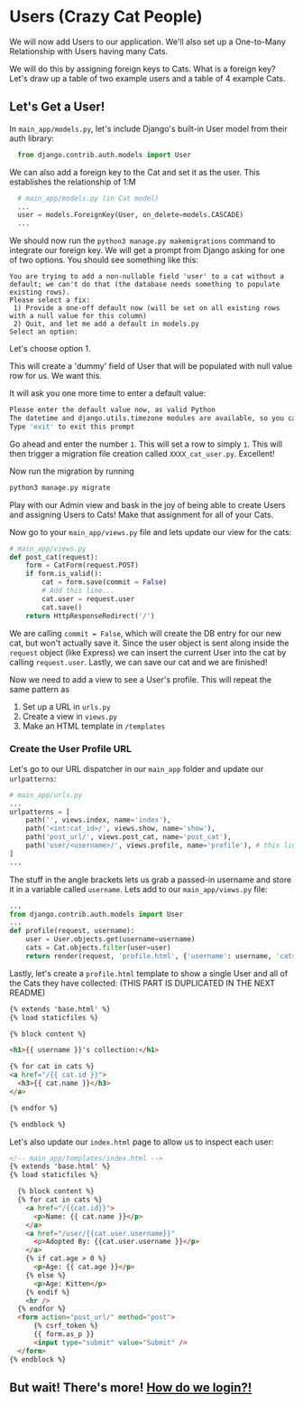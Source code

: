 # Users (Crazy Cat People)

We will now add Users to our application. We'll also set up a One-to-Many Relationship with Users having many Cats.

We will do this by assigning foreign keys to Cats. What is a foreign key? Let's draw up a table of two example users and a table of 4 example Cats.

## Let's Get a User!

In `main_app/models.py`, let's include Django's built-in User model from their auth library:

```python
  from django.contrib.auth.models import User
```

We can also add a foreign key to the Cat and set it as the user. This establishes the relationship of 1:M

```python
  # main_app/models.py (in Cat model)
  ...
  user = models.ForeignKey(User, on_delete=models.CASCADE)
  ...
```

We should now run the `python3 manage.py makemigrations` command to integrate our foreign key. We will get a prompt from Django asking for one of two options. You should see something like this:

```
You are trying to add a non-nullable field 'user' to a cat without a default; we can't do that (the database needs something to populate existing rows).
Please select a fix:
 1) Provide a one-off default now (will be set on all existing rows with a null value for this column)
 2) Quit, and let me add a default in models.py
Select an option:
```

Let's choose option 1.

This will create a 'dummy' field of User that will be populated with null value row for us. We want this.

It will ask you one more time to enter a default value:

```bash
Please enter the default value now, as valid Python
The datetime and django.utils.timezone modules are available, so you can do e.g. timezone.now
Type 'exit' to exit this prompt
```

Go ahead and enter the number `1`. This will set a row to simply `1`. This will then trigger a migration file creation called `XXXX_cat_user.py`. Excellent!

Now run the migration by running

```bash
python3 manage.py migrate
```

Play with our Admin view and bask in the joy of being able to create Users and assigning Users to Cats! Make that assignment for all of your Cats.

Now go to your `main_app/views.py` file and lets update our view for the cats:

```python
# main_app/views.py
def post_cat(request):
    form = CatForm(request.POST)
    if form.is_valid():
        cat = form.save(commit = False)
        # Add this line...
        cat.user = request.user
        cat.save()
    return HttpResponseRedirect('/')
```

We are calling `commit = False`, which will create the DB entry for our new cat, but won't actually save it. Since the user object is sent along inside the `request` object (like Express) we can insert the current User into the cat by calling `request.user`. Lastly, we can save our cat and we are finished!

Now we need to add a view to see a User's profile. This will repeat the same pattern as

1. Set up a URL in `urls.py`
2. Create a view in `views.py`
3. Make an HTML template in `/templates`

### Create the User Profile URL

Let's go to our URL dispatcher in our `main_app` folder and update our `urlpatterns`:

```python
# main_app/urls.py
...
urlpatterns = [
    path('', views.index, name='index'),
    path('<int:cat_id>/', views.show, name='show'),
    path('post_url/', views.post_cat, name='post_cat'),
    path('user/<username>/', views.profile, name='profile'), # this line is new
]
...
```

The stuff in the angle brackets lets us grab a passed-in username and store it in a variable called `username`.  Lets add to our `main_app/views.py` file:

```python
...
from django.contrib.auth.models import User
...
def profile(request, username):
    user = User.objects.get(username=username)
    cats = Cat.objects.filter(user=user)
    return render(request, 'profile.html', {'username': username, 'cats': cats})
```

Lastly, let's create a `profile.html` template to show a single User and all of the Cats they have collected:
(THIS PART IS DUPLICATED IN THE NEXT README)

```html
{% extends 'base.html' %}
{% load staticfiles %}

{% block content %}

<h1>{{ username }}'s collection:</h1>

{% for cat in cats %}
<a href="/{{ cat.id }}">
  <h3>{{ cat.name }}</h3>
</a>

{% endfor %}

{% endblock %}
```

Let's also update our `index.html` page to allow us to inspect each user:

```html
<!-- main_app/templates/index.html -->
{% extends 'base.html' %}
{% load staticfiles %}

  {% block content %}
  {% for cat in cats %}
    <a href="/{{cat.id}}">
      <p>Name: {{ cat.name }}</p>
    </a>
    <a href="/user/{{cat.user.username}}"
      <p>Adopted By: {{cat.user.username }}</p>
    </a>
    {% if cat.age > 0 %}
      <p>Age: {{ cat.age }}</p>
    {% else %}
      <p>Age: Kitten</p>
    {% endif %}
    <hr />
  {% endfor %}
  <form action="post_url/" method="post">
      {% csrf_token %}
      {{ form.as_p }}
      <input type="submit" value="Submit" />
  </form>
{% endblock %}
```
## But wait! There's more! [How do we login?!](/README4.md)

